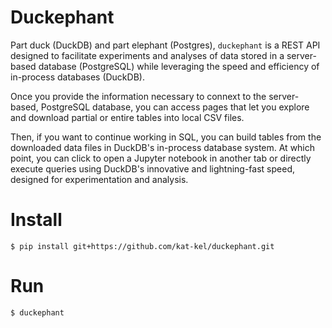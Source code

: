 # Duckephant

Part duck (DuckDB) and part elephant (Postgres), `duckephant` is a REST API designed to facilitate experiments and analyses of data stored in a server-based database (PostgreSQL) while leveraging the speed and efficiency of in-process databases (DuckDB).

Once you provide the information necessary to connext to the server-based, PostgreSQL database, you can access pages that let you explore and download partial or entire tables into local CSV files.

Then, if you want to continue working in SQL, you can build tables from the downloaded data files in DuckDB's in-process database system.
At which point, you can click to open a Jupyter notebook in another tab or directly execute queries using DuckDB's innovative and lightning-fast speed, designed for experimentation and analysis.

# Install

```console
$ pip install git+https://github.com/kat-kel/duckephant.git
```

# Run

```console
$ duckephant
```
